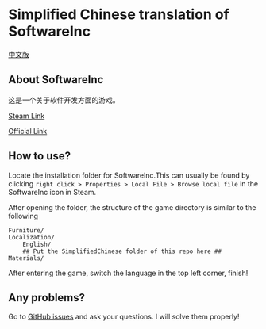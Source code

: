 # Simplified Chinese translation of SoftwareInc

[中文版](./README.md)

## About SoftwareInc

这是一个关于软件开发方面的游戏。

[Steam Link](https://store.steampowered.com/app/362620)

[Official Link](https://softwareinc.coredumping.com/)

## How to use?

Locate the installation folder for SoftwareInc.This can usually be found by clicking `right click > Properties > Local File > Browse local file` in the SoftwareInc icon in Steam.

After opening the folder, the structure of the game directory is similar to the following

```
Furniture/
Localization/
    English/
    ## Put the SimplifiedChinese folder of this repo here ##
Materials/
```

After entering the game, switch the language in the top left corner, finish!

## Any problems?

Go to [GitHub issues](https://github.com/bmyjacks/SoftwareIncSimplifiedChinese/issues) and ask your questions. I will solve them properly!